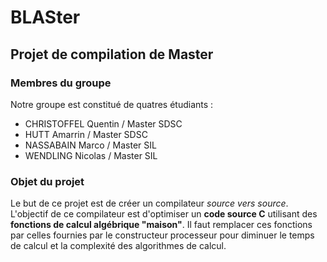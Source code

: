 # BLASter
## Projet de compilation de Master

### Membres du groupe
Notre groupe est constitué de quatres étudiants :
- CHRISTOFFEL   Quentin     / Master SDSC
- HUTT          Amarrin     / Master SDSC
- NASSABAIN     Marco       / Master SIL
- WENDLING      Nicolas     / Master SIL

### Objet du projet
Le but de ce projet est de créer un compilateur *source vers source*. L'objectif
de ce compilateur est d'optimiser un **code source C** utilisant des **fonctions 
de calcul algébrique "maison"**. Il faut remplacer ces fonctions par celles 
fournies par le constructeur processeur pour diminuer le temps de calcul et la 
complexité des algorithmes de calcul.